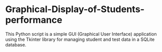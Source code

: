 # Graphical-Display-of-Students-performance
This Python script is a simple GUI (Graphical User Interface) application using the Tkinter library for managing student and test data in a SQLite database.
